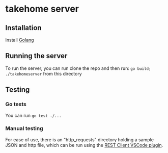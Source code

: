 # takehome server
## Installation

Install [Golang](https://go.dev/dl/)

## Running the server
To run the server, you can run clone the repo and then run:
```go build; ./takehomeserver```
from this directory

## Testing
### Go tests
You can run `go test ./...`

### Manual testing
For ease of use, there is an "http_requests" directory holding a sample JSON and http file, which can be run using the [REST Client VSCode plugin](https://marketplace.visualstudio.com/items?itemName=humao.rest-client).